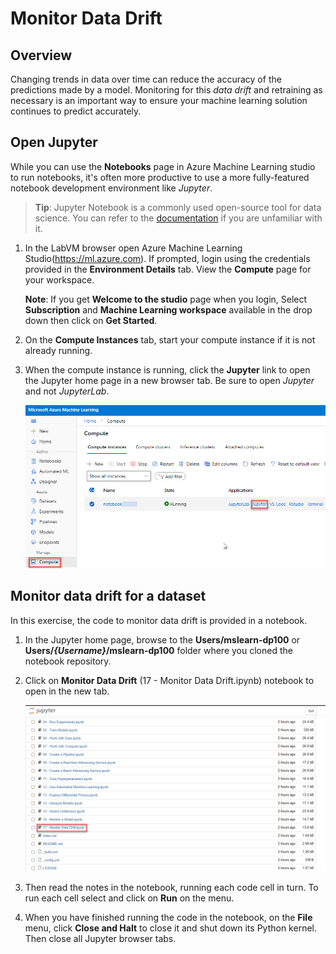 # Monitor Data Drift

## Overview

Changing trends in data over time can reduce the accuracy of the predictions made by a model. Monitoring for this *data drift* and retraining as necessary is an important way to ensure your machine learning solution continues to predict accurately.

## Open Jupyter

While you can use the **Notebooks** page in Azure Machine Learning studio to run notebooks, it's often more productive to use a more fully-featured notebook development environment like *Jupyter*.

> **Tip**: Jupyter Notebook is a commonly used open-source tool for data science. You can refer to the [documentation](https://jupyter-notebook.readthedocs.io/en/stable/notebook.html) if you are unfamiliar with it.

1. In the LabVM browser open Azure Machine Learning Studio(https://ml.azure.com). If prompted, login using the credentials provided in the **Environment Details** tab. View the **Compute** page for your workspace.

    **Note**: If you get **Welcome to the studio** page when you login, Select **Subscription** and **Machine Learning workspace** available in the drop down then click on **Get Started**.

2. On the **Compute Instances** tab, start your compute instance if it is not already running.

3. When the compute instance is running, click the **Jupyter** link to open the Jupyter home page in a new browser tab. Be sure to open *Jupyter* and not *JupyterLab*.

    ![](images/jupyter.png)

## Monitor data drift for a dataset

In this exercise, the code to monitor data drift is provided in a notebook.

1. In the Jupyter home page, browse to the **Users/mslearn-dp100** or **Users/*{Username}*/mslearn-dp100** folder where you cloned the notebook repository.

2. Click on **Monitor Data Drift** (17 - Monitor Data Drift.ipynb) notebook to open in the new tab.

    ![](images/monitordata.png)

3. Then read the notes in the notebook, running each code cell in turn. To run each cell select and click on **Run** on the menu.

4. When you have finished running the code in the notebook, on the **File** menu, click **Close and Halt** to close it and shut down its Python kernel. Then close all Jupyter browser tabs.

